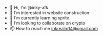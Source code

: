 - 👋 Hi, I’m @inky-afk
- 👀 I’m interested in website construction
- 🌱 I’m currently learning spritx
- 💞️ I’m looking to collaborate on crypto
- 📫 How to reach me inkrealm14@gmail.com

<!---
inky-afk/inky-afk is a ✨ special ✨ repository because its `README.md` (this file) appears on your GitHub profile.
You can click the Preview link to take a look at your changes.
--->

